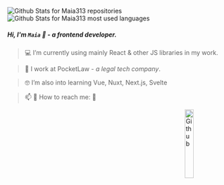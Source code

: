 ![Github Stats for Maia313 repositories](https://github-readme-stats.vercel.app/api?username=Maia313&show_icons=true&count_private=true&title_color=FF69B4&icon_color=FF69B4&text_color=FF69B4&bg_color=ececec) ![Github Stats for Maia313 most used languages](https://github-readme-stats.vercel.app/api/top-langs/?username=Maia313&title_color=FF69B4&icon_color=FF69B4&text_color=FF69B4&bg_color=ececec&layout=compact&height=50) 

##### Hi, I'm `Maia` 👋 - a frontend developer.

> 💻  I’m currently using mainly React & other JS libraries in my work. 

> 💼  I work at PocketLaw - <i>a legal tech company</i>.

> 🤓   I’m also into learning Vue, Nuxt, Next.js, Svelte

> 📫  💬   How to reach me: 📱

<img width="20%" align="right" alt="Github" src="https://raw.githubusercontent.com/onimur/.github/master/.resources/git-header.svg" />








